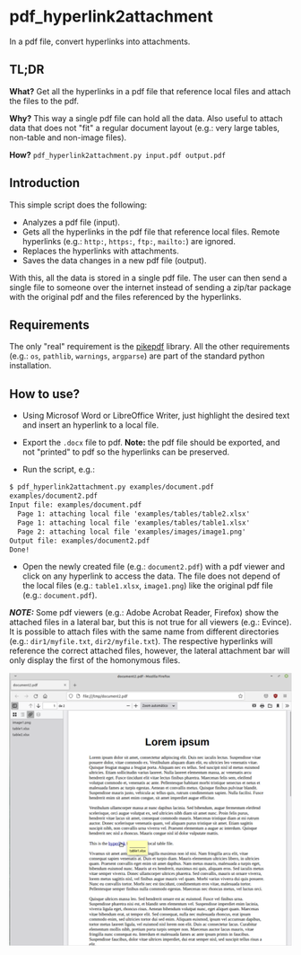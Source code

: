 # pdf_hyperlink2attachment

In a pdf file, convert hyperlinks into attachments.


## TL;DR

__What?__ Get all the hyperlinks in a pdf file that reference local files and attach the files to the pdf.

__Why?__ This way a single pdf file can hold all the data. Also useful to attach data that does not "fit" a regular document layout (e.g.: very large tables, non-table and non-image files).

__How?__ `pdf_hyperlink2attachment.py input.pdf output.pdf`

## Introduction

This simple script does the following:

* Analyzes a pdf file (input).
* Gets all the hyperlinks in the pdf file that reference local files. Remote hyperlinks (e.g.: `http:`, `https:`, `ftp:`, `mailto:`) are ignored.
* Replaces the hyperlinks with attachments.
* Saves the data changes in a new pdf file (output).

With this, all the data is stored in a single pdf file. The user can then send a single file to someone over the internet instead of sending a zip/tar package with the original pdf and the files referenced by the hyperlinks.

## Requirements
The only "real" requirement is the [pikepdf](https://pikepdf.readthedocs.io/en/latest/) library. All the other requirements (e.g.: `os`, `pathlib`, `warnings`, `argparse`) are part of the standard python installation.

## How to use?

* Using Microsof Word or LibreOffice Writer, just highlight the desired text and insert an hyperlink to a local file.

* Export the `.docx` file to pdf. __Note:__ the pdf file should be exported, and not "printed" to pdf so the hyperlinks can be preserved.

* Run the script, e.g.:

```
$ pdf_hyperlink2attachment.py examples/document.pdf examples/document2.pdf
Input file: examples/document.pdf
  Page 1: attaching local file 'examples/tables/table2.xlsx'
  Page 1: attaching local file 'examples/tables/table1.xlsx'
  Page 2: attaching local file 'examples/images/image1.png'
Output file: examples/document2.pdf
Done!
```

* Open the newly created file (e.g.: `document2.pdf`) with a pdf viewer and click on any hyperlink to access the data. The file does not depend of the local files (e.g.: `table1.xlsx`, `image1.png`) like the original pdf file (e.g.: `document.pdf`).

**_NOTE:_** Some pdf viewers (e.g.: Adobe Acrobat Reader, Firefox) show the attached files in a lateral bar, but this is not true for all viewers (e.g.: Evince). It is possible to attach files with the same name from different directories (e.g.: `dir1/myfile.txt`, `dir2/myfile.txt`). The respective hyperlinks will 
reference the correct attached files, however, the lateral attachment bar will only display the first of the homonymous files.

<img src="./firefox_example.png" alt="Firefox" width="600"/>

